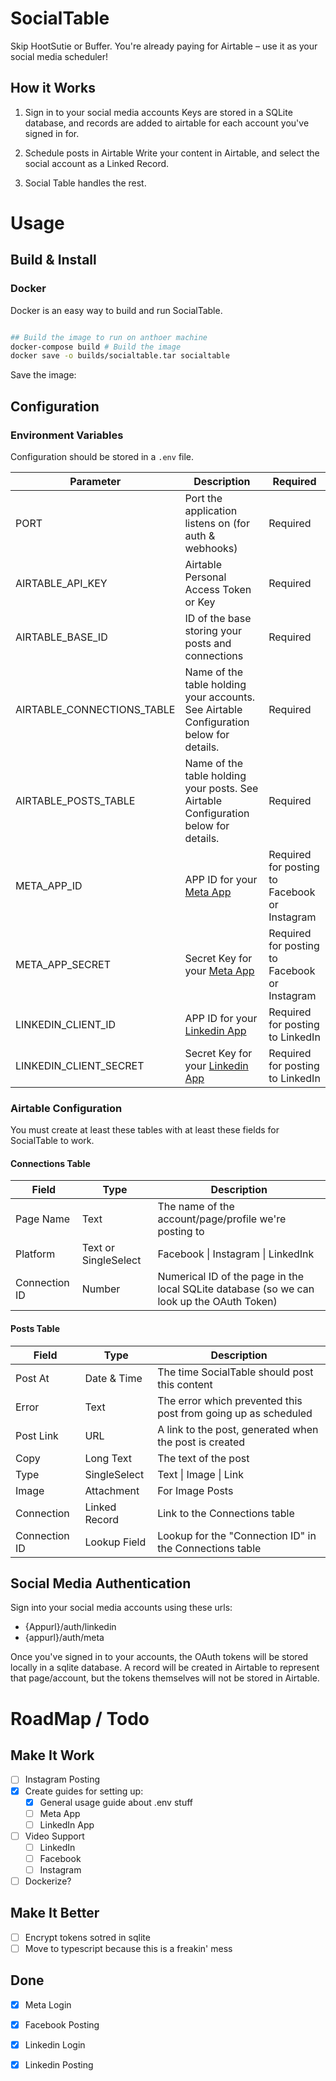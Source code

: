 # SocialTable
Skip HootSutie or Buffer.  You're already paying for Airtable – use it as your social media scheduler!

## How it Works
1. Sign in to your social media accounts
   Keys are stored in a SQLite database, and records are added to airtable for each account you've signed in for.

2. Schedule posts in Airtable
   Write your content in Airtable, and select the social account as a Linked Record.

3. Social Table handles the rest.

# Usage

## Build & Install
### Docker

Docker is an easy way to build and run SocialTable.  

```bash

## Build the image to run on anthoer machine
docker-compose build # Build the image 
docker save -o builds/socialtable.tar socialtable

```

Save the image: 


## Configuration
### Environment Variables
Configuration should be stored in a `.env` file.

| Parameter | Description | Required |
| --- | --- | --- |
| PORT | Port the application listens on (for auth & webhooks) | Required |
| AIRTABLE_API_KEY | Airtable Personal Access Token or Key | Required |
| AIRTABLE_BASE_ID | ID of the base storing your posts and connections | Required |
| AIRTABLE_CONNECTIONS_TABLE | Name of the table holding your accounts.  See Airtable Configuration below for details. | Required |
| AIRTABLE_POSTS_TABLE | Name of the table holding your posts. See Airtable Configuration below for details. | Required |
| META_APP_ID | APP ID for your [Meta App](https://developers.facebook.com/apps) | Required for posting to Facebook or Instagram |
| META_APP_SECRET | Secret Key for your [Meta App](https://developers.facebook.com/apps) | Required for posting to Facebook or Instagram |
| LINKEDIN_CLIENT_ID | APP ID for your [Linkedin App](https://developers.facebook.com/apps) | Required for posting to LinkedIn |
| LINKEDIN_CLIENT_SECRET | Secret Key for your [Linkedin App](https://developers.facebook.com/apps) | Required for posting to LinkedIn |

### Airtable Configuration
You must create at least these tables with at least these fields for SocialTable to work.

#### Connections Table

| Field | Type | Description | 
| --- | --- | --- |
| Page Name | Text | The name of the account/page/profile we're posting to | 
| Platform | Text or SingleSelect | Facebook \| Instagram \| LinkedInk |
| Connection ID | Number | Numerical ID of the page in the local SQLite database (so we can look up the OAuth Token) |


#### Posts Table

| Field | Type | Description | 
| --- | --- | --- |
| Post At | Date & Time | The time SocialTable should post this content | 
| Error | Text | The error which prevented this post from going up as scheduled |
| Post Link | URL | A link to the post, generated when the post is created |
| Copy | Long Text | The text of the post | 
| Type | SingleSelect | Text \| Image \| Link | 
| Image | Attachment | For Image Posts | 
| Connection | Linked Record | Link to the Connections table | 
| Connection ID | Lookup Field | Lookup for the "Connection ID" in the Connections table | 



## Social Media Authentication
Sign into your social media accounts using these urls:
- {Appurl}/auth/linkedin
- {appurl}/auth/meta

Once you've signed in to your accounts, the OAuth tokens will be stored locally in a sqlite database.  A record will be created in Airtable to represent that page/account, but the tokens themselves will not be stored in Airtable. 

# RoadMap / Todo 

## Make It Work 
- [ ] Instagram Posting
- [X] Create guides for setting up:
    - [X] General usage guide about .env stuff
    - [ ] Meta App
    - [ ] LinkedIn App
- [ ] Video Support
   - [ ] LinkedIn
   - [ ] Facebook
   - [ ] Instagram
- [ ] Dockerize?  

## Make It Better 
- [ ] Encrypt tokens sotred in sqlite
- [ ] Move to typescript because this is a freakin' mess

## Done
- [X] Meta Login
- [X] Facebook Posting
- [X] Linkedin Login
- [X] Linkedin Posting


